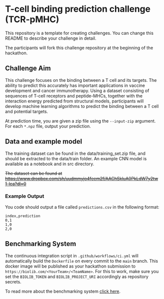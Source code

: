 # T-cell binding prediction challenge (TCR-pMHC)
This repository is a template for creating challenges. You can change this README to describe your challenge in detail.

The participants will fork this challenge repository at the beginning of the hackathon.

## Challenge Aim

This challenge focuses on the binding between a T cell and its targets. The ability to predict this accurately has important applications in vaccine development and cancer immunotherapy. Using a dataset consisting of sequences of T-cell receptors and peptide-MHCs, together with the interaction energy predicted from structural models, participants will develop machine learning algorithms to predict the binding between a T cell and potential targets.

At prediction time, you are given a zip file using the `--input-zip` argument. 
For each `*.npz` file, output your prediction. 

## Data and example model
The training dataset can be found in the data/training_set.zip file, and should be extracted to the data/train folder.
An example CNN model is available as a notebook and in src directory.

~~The dataset can be found at~~
~~https://www.dropbox.com/sh/uudmmyjo4feem2f/AAChSkluA0PkLdW7y2tw1-lca?dl=0~~

### Example Output
You code should output a file called `predictions.csv` in the following format:

```
index,prediction
0,1
1,0
2,0
```

## Benchmarking System
The continuous integration script in `.github/workflows/ci.yml` will automatically build the `Dockerfile` on every commit to the `main` branch. This docker image will be published as your hackathon submission to `https://biolib.com/<YourTeam>/<TeamName>`. For this to work, make sure you set the `BIOLIB_TOKEN` and `BIOLIB_PROJECT_URI` accordingly as repository secrets. 

To read more about the benchmarking system [click here](https://www.notion.so/Benchmarking-System-46bfaeea0119490cb611688b493c589a).
